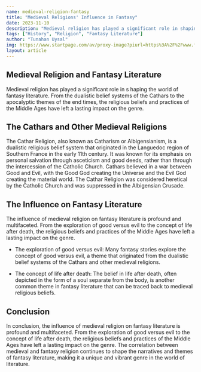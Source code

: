 ```yaml
---
name: medieval-religion-fantasy
title: "Medieval Religions' Influence in Fantasy"
date: 2023-11-10
description: "Medieval religion has played a significant role in shaping the world of fantasy literature. From the dualistic belief systems of the Cathars to the apocalyptic themes of the end times, the religious beliefs and practices of the Middle Ages have left a lasting impact on the genre."
tags: ["History", "Religion", "Fantasy Literature"]
author: "Tunahan Uysal"
img: https://www.startpage.com/av/proxy-image?piurl=https%3A%2F%2Fwww.factinate.com%2Fwp-content%2Fuploads%2F2018%2F03%2Fshutterstock_1257533443-scaled.jpg&sp=1699615157T35aa25fdcdae7763d06f55920b9c2e70829675eca675bdbab142970ca2d9dfd2
layout: article
---
```


## Medieval Religion and Fantasy Literature

Medieval religion has played a significant role in s    haping the world of fantasy literature. From the dualistic belief systems of the Cathars to the apocalyptic themes of the end times, the religious beliefs and practices of the Middle Ages have left a lasting impact on the genre.

## The Cathars and Other Medieval Religions

The Cathar Religion, also known as Catharism or Albigensianism, is a dualistic religious belief system that originated in the Languedoc region of Southern France in the early 11th century. It was known for its emphasis on personal salvation through asceticism and good deeds, rather than through the intercession of the Catholic Church. Cathars believed in a war between Good and Evil, with the Good God creating the Universe and the Evil God creating the material world. The Cathar Religion was considered heretical by the Catholic Church and was suppressed in the Albigensian Crusade.

## The Influence on Fantasy Literature

The influence of medieval religion on fantasy literature is profound and multifaceted. From the exploration of good versus evil to the concept of life after death, the religious beliefs and practices of the Middle Ages have left a lasting impact on the genre.

- The exploration of good versus evil: Many fantasy stories explore the concept of good versus evil, a theme that originated from the dualistic belief systems of the Cathars and other medieval religions.

- The concept of life after death: The belief in life after death, often depicted in the form of a soul separate from the body, is another common theme in fantasy literature that can be traced back to medieval religious beliefs.

## Conclusion

In conclusion, the influence of medieval religion on fantasy literature is profound and multifaceted. From the exploration of good versus evil to the concept of life after death, the religious beliefs and practices of the Middle Ages have left a lasting impact on the genre. The correlation between medieval and fantasy religion continues to shape the narratives and themes of fantasy literature, making it a unique and vibrant genre in the world of literature.
